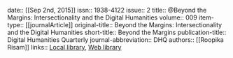 date:: [[Sep 2nd, 2015]]
issn:: 1938-4122
issue:: 2
title:: @Beyond the Margins: Intersectionality and the Digital Humanities
volume:: 009
item-type:: [[journalArticle]]
original-title:: Beyond the Margins: Intersectionality and the Digital Humanities
short-title:: Beyond the Margins
publication-title:: Digital Humanities Quarterly
journal-abbreviation:: DHQ
authors:: [[Roopika Risam]]
links:: [Local library](zotero://select/groups/2386895/items/RB5VHBXW), [Web library](https://www.zotero.org/groups/2386895/items/RB5VHBXW)
